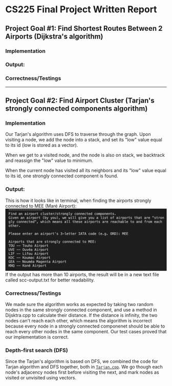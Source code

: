 # CS225 Final Project Written Report

## Project Goal #1: Find Shortest Routes Between 2 Airports (Dijkstra's algorithm)
### Implementation

### Output: 

### Correctness/Testings

---
## Project Goal #2: Find Airport Cluster (Tarjan's strongly connected components algorithm)
### Implementation
Our Tarjan's algorithm uses DFS to traverse through the graph. Upon visiting a node, we add the node into a stack, and set its "low" value equal to its id (low is stored as a vector).

When we get to a visited node, and the node is also on stack, we backtrack and reassign the "low" value to minimum. 

When the current node has visited all its neighbors and its "low" value equal to its id, one strongly connected component is found. 

### Output: 
This is how it looks like in terminal, when finding the airports strongly connected to MEE (Maré Airport): 
![Tarjan output screenshot](images/tarjan_screenshot.png)
If the output has more than 10 airports, the result will be in a new text file called scc-output.txt for better readability.

### Correctness/Testings
We made sure the algorithm works as expected by taking two random nodes in the same strongly connected component, and use a method in Dijsktra.cpp to calculate their distance. If the distance is infinity, the two nodes can't reach each other, which means the algorithm is incorrect because every node in a strongly connected componenet should be able to reach every other nodes in the same component. Our test cases proved that our implementation is correct. 

### Depth-first search (DFS)
Since the Tarjan's algorithm is based on DFS, we combined the code for Tarjan algorithm and DFS together, both in [`Tarjan.cpp`](https://github.com/stacey0331/cs225-final-project/blob/master/open-flight/src/Tarjan.cpp). We go though each node's adjacency nodes first before visiting the next, and mark nodes as visited or unvisited using vectors. 